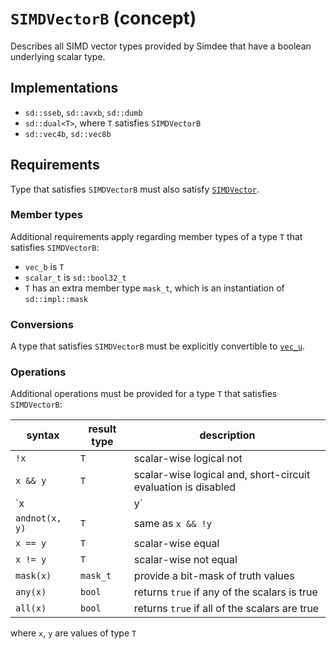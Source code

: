 # `SIMDVectorB` (concept)

Describes all SIMD vector types provided by Simdee that have a boolean underlying scalar type.

## Implementations

* `sd::sseb`, `sd::avxb`, `sd::dumb`
* `sd::dual<T>`, where `T` satisfies `SIMDVectorB`
* `sd::vec4b`, `sd::vec8b`

## Requirements

Type that satisfies `SIMDVectorB` must also satisfy [`SIMDVector`](SIMDVector.md).

### Member types

Additional requirements apply regarding member types of a type `T` that satisfies `SIMDVectorB`:

* `vec_b` is `T`
* `scalar_t` is `sd::bool32_t`
* `T` has an extra member type `mask_t`, which is an instantiation of `sd::impl::mask`

### Conversions

A type that satisfies `SIMDVectorB` must be explicitly convertible to [`vec_u`](SIMDVectorU.md).

### Operations

Additional operations must be provided for a type `T` that satisfies `SIMDVectorB`:

syntax         | result type | description
---------------|-------------|---------------------------------------------------------------
`!x`           | `T`         | scalar-wise logical not
`x && y`       | `T`         | scalar-wise logical and, short-circuit evaluation is disabled
`x || y`       | `T`         | scalar-wise logical or, short-circuit evaluation is disabled
`andnot(x, y)` | `T`         | same as `x && !y`
`x == y`       | `T`         | scalar-wise equal
`x != y`       | `T`         | scalar-wise not equal
`mask(x)`      | `mask_t`    | provide a bit-mask of truth values
`any(x)`       | `bool`      | returns `true` if any of the scalars is true
`all(x)`       | `bool`      | returns `true` if all of the scalars are true

where `x`, `y` are values of type `T`
